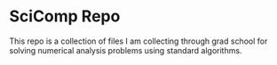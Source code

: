 # SciComp Repo
This repo is a collection of files I am collecting through grad school for solving numerical analysis problems using standard algorithms.